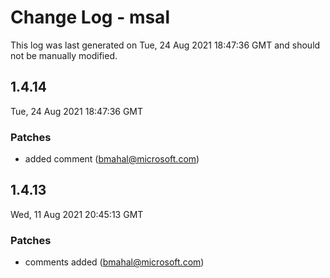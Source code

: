 # Change Log - msal

This log was last generated on Tue, 24 Aug 2021 18:47:36 GMT and should not be manually modified.

<!-- Start content -->

## 1.4.14

Tue, 24 Aug 2021 18:47:36 GMT

### Patches

- added  comment (bmahal@microsoft.com)

## 1.4.13

Wed, 11 Aug 2021 20:45:13 GMT

### Patches

- comments added  (bmahal@microsoft.com)
